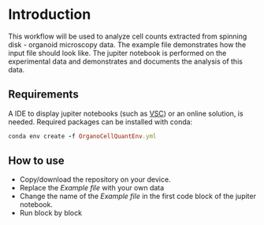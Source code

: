 # Introduction

This workflow will be used to analyze cell counts extracted from spinning disk - organoid microscopy data. The example file demonstrates how the input file should look like. The jupiter notebook is performed on the experimental data and demonstrates and documents the analysis of this data.

## Requirements

A IDE to display jupiter notebooks (such as [VSC](https://code.visualstudio.com)) or an online solution, is needed. Required packages can be installed with conda:

```ruby
conda env create -f OrganoCellQuantEnv.yml
```

## How to use

- Copy/download the repository on your device.
- Replace the *Example file* with your own data
- Change the name of the *Example file* in the first code block of the jupiter notebook.
- Run block by block

